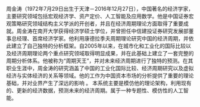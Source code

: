 周金涛（1972年7月29日出生于天津－2016年12月27日），中国著名的经济学家，主要研究领域包括宏观经济学、资产定价、人工智能及应用数学。他是中国证券宏观策略研究领域结构主义学派的开创者，并且在经济周期理论方面取得了重要成就。周金涛在南开大学获得经济学硕士学位，并曾担任中信建投证券研究发展部董事总经理、首席经济学家。他利用康德拉季夫周期理论研究中国的经济周期，并依此建立了自己独特的分析框架。自2005年以来，在城市化和工业化的国际比较以及经济周期理论两个重点研究领域取得明显成果，并在此基础上建立了一套完整的周期分析体系。他被称为“周期天王”，并对未来经济周期进行了独特的预测。在其职业生涯中，周金涛的研究涵盖了中国的工业化国际比较、经济周期研究以及虚拟经济与实体经济的关系等领域。他的工作为中国资本市场的分析提供了重要的理论基础，并对业界产生了深远的影响 。
本系统主要是模仿他的理论架构，利用现有的、更新的经济数据，预测未来的经济周期。属于一种专题性、模仿性的人工智能。
